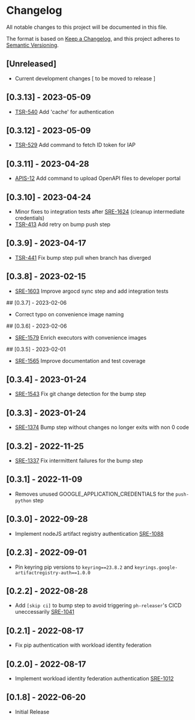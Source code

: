 # Changelog
All notable changes to this project will be documented in this file.

The format is based on [Keep a Changelog](https://keepachangelog.com/en/1.0.0/),
and this project adheres to [Semantic Versioning](https://semver.org/spec/v2.0.0.html).

## [Unreleased]
 - Current development changes [ to be moved to release ]

## [0.3.13] - 2023-05-09
 - [TSR-540](https://pricehubble.atlassian.net/browse/TSR-540) Add 'cache' for authentication

## [0.3.12] - 2023-05-09
 - [TSR-529](https://pricehubble.atlassian.net/browse/TSR-529) Add command to fetch ID token for IAP

## [0.3.11] - 2023-04-28
 - [APIS-12](https://pricehubble.atlassian.net/browse/APIS-95) Add command to upload OpenAPI files to developer portal

## [0.3.10] - 2023-04-24
 - Minor fixes to integration tests after [SRE-1624](https://pricehubble.atlassian.net/browse/SRE-1624) (cleanup intermediate credentials)
 - [TSR-413](https://pricehubble.atlassian.net/browse/TSR-413) Add retry on bump push step

## [0.3.9] - 2023-04-17
 - [TSR-441](https://pricehubble.atlassian.net/browse/TSR-441) Fix bump step pull when branch has diverged

## [0.3.8] - 2023-02-15
 - [SRE-1603](https://pricehubble.atlassian.net/browse/SRE-1603) Improve argocd sync step and add integration tests 

## [0.3.7] - 2023-02-06
 - Correct typo on convenience image naming 

## [0.3.6] - 2023-02-06
 - [SRE-1579](https://pricehubble.atlassian.net/browse/SRE-1579) Enrich executors with convenience images

## [0.3.5] - 2023-02-01
 - [SRE-1565](https://pricehubble.atlassian.net/browse/SRE-1565) Improve documentation and test coverage

## [0.3.4] - 2023-01-24
 - [SRE-1543](https://pricehubble.atlassian.net/browse/SRE-1543) Fix git change detection for the bump step

## [0.3.3] - 2023-01-24
 - [SRE-1374](https://pricehubble.atlassian.net/browse/SRE-1374) Bump step without changes no longer exits with non 0 code

## [0.3.2] - 2022-11-25
 - [SRE-1337](https://pricehubble.atlassian.net/browse/SRE-1337) Fix intermittent failures for the bump step 

## [0.3.1] - 2022-11-09
 - Removes unused GOOGLE_APPLICATION_CREDENTIALS for the `push-python` step

## [0.3.0] - 2022-09-28
 - Implement nodeJS artifact registry authentication [SRE-1088](https://pricehubble.atlassian.net/browse/SRE-1088)

## [0.2.3] - 2022-09-01
 - Pin keyring pip versions to `keyring==23.8.2` and `keyrings.google-artifactregistry-auth==1.0.0` 

## [0.2.2] - 2022-08-28
 - Add `[skip ci]` to bump step to avoid triggering `ph-releaser`'s CICD uneccessarily [SRE-1041](https://pricehubble.atlassian.net/browse/SRE-1041)

## [0.2.1] - 2022-08-17
 - Fix pip authentication with workload identity federation 

## [0.2.0] - 2022-08-17
 - Implement workload identity federation authentication [SRE-1012](https://pricehubble.atlassian.net/browse/SRE-1012)

## [0.1.8] - 2022-06-20
 - Initial Release
